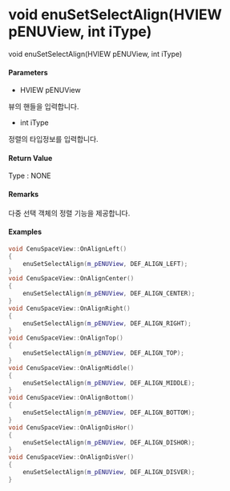# void enuSetSelectAlign\(HVIEW pENUView, int iType\)

void enuSetSelectAlign\(HVIEW pENUView, int iType\)

#### Parameters

* HVIEW pENUView

뷰의 핸들을 입력합니다.

* int iType

정렬의 타입정보를 입력합니다.

#### Return Value

Type : NONE

#### Remarks

다중 선택 객체의 정렬 기능을 제공합니다.

#### Examples

```cpp
void CenuSpaceView::OnAlignLeft()
{
    enuSetSelectAlign(m_pENUView, DEF_ALIGN_LEFT);
}
void CenuSpaceView::OnAlignCenter()
{
    enuSetSelectAlign(m_pENUView, DEF_ALIGN_CENTER);
}
void CenuSpaceView::OnAlignRight()
{
    enuSetSelectAlign(m_pENUView, DEF_ALIGN_RIGHT);
}
void CenuSpaceView::OnAlignTop()
{
    enuSetSelectAlign(m_pENUView, DEF_ALIGN_TOP);
}
void CenuSpaceView::OnAlignMiddle()
{
    enuSetSelectAlign(m_pENUView, DEF_ALIGN_MIDDLE);
}
void CenuSpaceView::OnAlignBottom()
{
    enuSetSelectAlign(m_pENUView, DEF_ALIGN_BOTTOM);
}
void CenuSpaceView::OnAlignDisHor()
{
    enuSetSelectAlign(m_pENUView, DEF_ALIGN_DISHOR);
}
void CenuSpaceView::OnAlignDisVer()
{
    enuSetSelectAlign(m_pENUView, DEF_ALIGN_DISVER);
}
```



